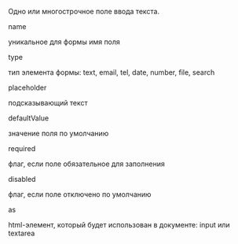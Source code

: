 Одно или многострочное поле ввода текста.

name

уникальное для формы имя поля

type

тип элемента формы: text, email, tel, date, number, file, search

placeholder

подсказывающий текст

defaultValue

значение поля по умолчанию

required

флаг, если поле обязательное для заполнения

disabled

флаг, если поле отключено по умолчанию

as

html-элемент, который будет использован в документе: input или textarea